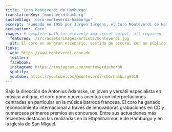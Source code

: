 ```yaml
---
title: 'Coro Monteverdi de Hamburgo'
translationKey: 'monteverdihamburg'
customSlug: 'coro-monteverdi-hamburgo'
excerpt: 'Fundado en 1955 por Jürgen Jürgens, el Coro Monteverdi de Hamburgo es uno de los coros alemanes de mayor renombre. '
occupation: 'Coro'
images: # complete path for eleventy img srcset output, alt required
  featured: ./src/assets/images/artists/monteverdi.jpg
  alt: El coro en un gran escenario, vestido de oscuro, con un público frente a ellos
links:
  web: https://www.monteverdi-chor.de
  twitter:
  facebook:
  instagram: https://instagram.com/monteverdichorhh
  spotify:
  youtube: https://youtube.com/@monteverdi-chorhamburg8919
---
```


Bajo la dirección de Antonius Adamske, un joven y versátil especialista en música antigua, el coro pone nuevos acentos con interpretaciones centradas en particular en la música barroca francesa. El coro ha ganado reconocimiento internacional a través de innovadoras grabaciones en CD y numerosos primeros premios en concursos. Entre sus actuaciones más recientes destacan las realizadas en la Elbphilharmonie de Hamburgo y en la iglesia de San Miguel.
